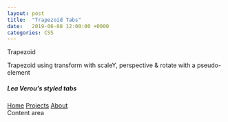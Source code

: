 ```yaml
---
layout: post
title:  "Trapezoid Tabs"
date:   2019-06-08 12:00:00 +0000
categories: CSS
---
```

<div class="trapezoid">Trapezoid</div>
<p>Trapezoid using transform with scaleY, perspective & rotate with a pseudo-element</p>

<h5>Lea Verou's styled tabs</h5>

<nav class="nav left">
	<a href="#">Home</a>
	<a href="#" class="selected">Projects</a>
	<a href="#">About</a>
</nav>
<main class="content">
	Content area
</main>

